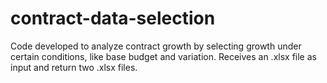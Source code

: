 # contract-data-selection

Code developed to analyze contract growth by selecting growth under certain conditions, like base budget and variation. Receives an .xlsx file as input and return two .xlsx files.
